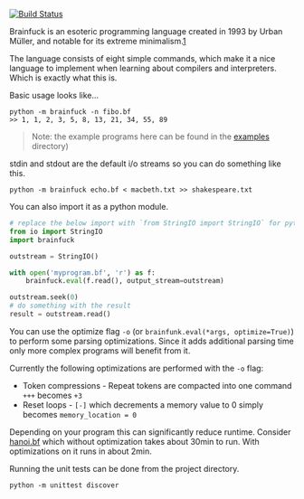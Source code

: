 [![Build Status](https://travis-ci.org/rsiemens/brainfuck.svg?branch=master)](https://travis-ci.org/rsiemens/brainfuck)

Brainfuck is an esoteric programming language created in 1993 by Urban Müller,
and notable for its extreme minimalism.[1]

The language consists of eight simple commands, which make it a nice language to
implement when learning about compilers and interpreters. Which is exactly what
this is.

Basic usage looks like...
```
python -m brainfuck -n fibo.bf
>> 1, 1, 2, 3, 5, 8, 13, 21, 34, 55, 89
```
> Note: the example programs here can be found in the [examples](examples/) directory)

stdin and stdout are the default i/o streams so you can do something like this.
```
python -m brainfuck echo.bf < macbeth.txt >> shakespeare.txt
```

You can also import it as a python module.
```python
# replace the below import with `from StringIO import StringIO` for python 2.X
from io import StringIO
import brainfuck

outstream = StringIO()

with open('myprogram.bf', 'r') as f:
    brainfuck.eval(f.read(), output_stream=outstream)

outstream.seek(0)
# do something with the result
result = outstream.read()
```

You can use the optimize flag `-o` (or `brainfunk.eval(*args, optimize=True)`)
to perform some parsing optimizations. Since it adds additional parsing time
only more complex programs will benefit from it.

Currently the following optimizations are performed with the `-o` flag:
- Token compressions - Repeat tokens are compacted into one command `+++` becomes `+3`
- Reset loops - `[-]` which decrements a memory value to 0 simply becomes `memory_location = 0`

Depending on your program this can significantly reduce runtime. Consider
[hanoi.bf](examples/hanoi.bf) which without optimization takes about 30min to run.
With optimizations on it runs in about 2min.

Running the unit tests can be done from the project directory.
```
python -m unittest discover
```
[1]: https://en.wikipedia.org/wiki/Brainfuck
